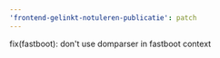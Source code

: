 ```yaml
---
'frontend-gelinkt-notuleren-publicatie': patch
---
```


fix(fastboot): don't use domparser in fastboot context
